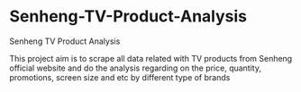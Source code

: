 # Senheng-TV-Product-Analysis
Senheng TV Product Analysis

This project aim is to scrape all data related with TV products from Senheng official website and do
the analysis regarding on the price, quantity, promotions, screen size and etc by different type of brands
